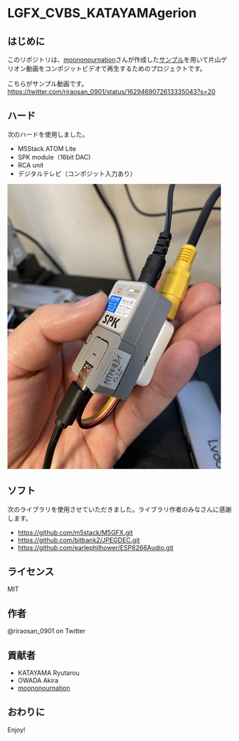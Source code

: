 # LGFX_CVBS_KATAYAMAgerion

## はじめに

このリポジトリは、[moononournation](https://github.com/moononournation)さんが作成した[サンプル](https://github.com/moononournation/RGB565_video/tree/master/SPIFFS_MJPEG_JPEGDEC_MP3_audio)を用いて片山ゲリオン動画をコンポジットビデオで再生するためのプロジェクトです。

こちらがサンプル動画です。
https://twitter.com/riraosan_0901/status/1629469072613335043?s=20


## ハード

次のハードを使用しました。

- M5Stack ATOM Lite
- SPK module（16bit DAC)
- RCA unit
- デジタルテレビ（コンポジット入力あり）

![image](/doc/IMG_3535.jpg)

## ソフト

次のライブラリを使用させていただきました。ライブラリ作者のみなさんに感謝します。

- https://github.com/m5stack/M5GFX.git
- https://github.com/bitbank2/JPEGDEC.git
- https://github.com/earlephilhower/ESP8266Audio.git

## ライセンス

MIT

## 作者

@riraosan_0901 on Twitter

## 貢献者

- KATAYAMA Ryutarou
- OWADA Akira
- [moononournation](https://github.com/moononournation)

## おわりに

Enjoy!
